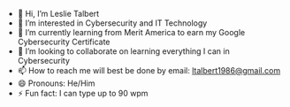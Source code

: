 - 👋 Hi, I’m Leslie Talbert
- 👀 I’m interested in Cybersecurity and IT Technology
- 🌱 I’m currently learning from Merit America to earn my Google Cybersecurity Certificate
- 💞️ I’m looking to collaborate on learning everything I can in Cybersecurity
- 📫 How to reach me will best be done by email: ltalbert1986@gmail.com
- 😄 Pronouns: He/Him
- ⚡ Fun fact: I can type up to 90 wpm

<!---
LTalbert86/LTalbert86 is a ✨ special ✨ repository because its `README.md` (this file) appears on your GitHub profile.
You can click the Preview link to take a look at your changes.
--->
